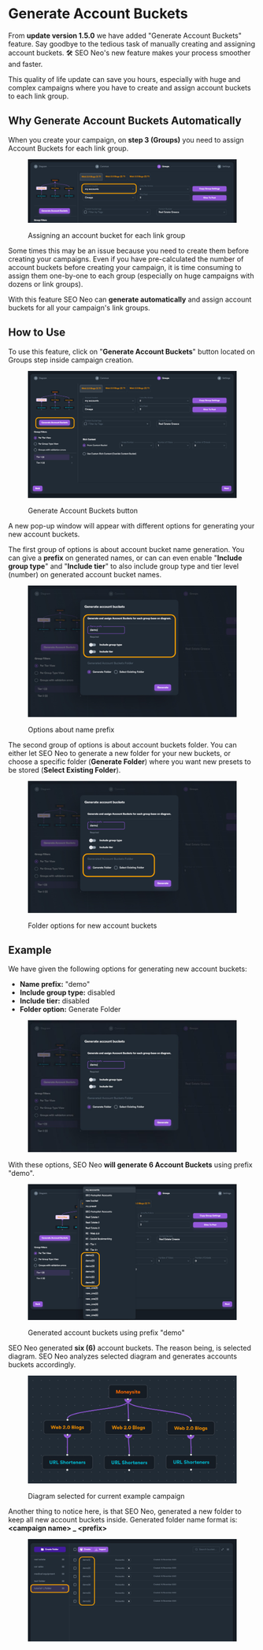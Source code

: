 # Generate Account Buckets

From **update version 1.5.0** we have added "Generate Account Buckets" feature. Say goodbye to the tedious task of manually creating and assigning account buckets. 🛠️ SEO Neo's new feature makes your process smoother and faster.

This quality of life update can save you hours, especially with huge and complex campaigns where you have to create and assign account buckets to each link group.

## Why Generate Account Buckets Automatically

When you create your campaign, on **step 3 (Groups)** you need to assign Account Buckets for each link group.&#x20;

<figure><img src="../../.gitbook/assets/generate account buckets 1.png" alt=""><figcaption><p>Assigning an account bucket for each link group</p></figcaption></figure>

Some times this may be an issue because you need to create them before creating your campaigns. Even if you have pre-calculated the number of account buckets before creating your campaign, it is time consuming to assign them one-by-one to each group (especially on huge campaigns with dozens or link groups).

With this feature SEO Neo can **generate automatically** and assign account buckets for all your campaign's link groups.

## How to Use

To use this feature, click on "**Generate Account Buckets**" button located on Groups step inside campaign creation.

<figure><img src="../../.gitbook/assets/generate account buckets 2.jpg" alt=""><figcaption><p>Generate Account Buckets button</p></figcaption></figure>

A new pop-up window will appear with different options for generating your new account buckets.

The first group of options is about account bucket name generation. You can give a **prefix** on generated names, or can can even enable "**Include group type**" and "**Include tier**" to also include group type and tier level (number) on generated account bucket names.

<figure><img src="../../.gitbook/assets/generate account buckets 0.jpg" alt=""><figcaption><p>Options about name prefix</p></figcaption></figure>

The second group of options is about account buckets folder. You can either let SEO Neo to generate a new folder for your new buckets, or choose a specific folder (**Generate Folder**) where you want new presets to be stored (**Select Existing Folder**).

<figure><img src="../../.gitbook/assets/generated account presets 4.jpg" alt=""><figcaption><p>Folder options for new account buckets</p></figcaption></figure>

## Example

We have given the following options for generating new account buckets:

* **Name prefix:** "demo"
* **Include group type:** disabled
* **Include tier:** disabled
* **Folder option:** Generate Folder

<figure><img src="../../.gitbook/assets/generate account buckets 3.JPG" alt=""><figcaption></figcaption></figure>

With these options, SEO Neo **will generate 6 Account Buckets** using prefix "demo".&#x20;

<figure><img src="../../.gitbook/assets/generate account presets 6.jpg" alt=""><figcaption><p>Generated account buckets using prefix "demo"</p></figcaption></figure>

SEO Neo generated **six (6)** account buckets. The reason being, is selected diagram. SEO Neo analyzes selected diagram and generates accounts buckets accordingly.

<figure><img src="../../.gitbook/assets/generated account presets 7.jpg" alt=""><figcaption><p>Diagram selected for current example campaign</p></figcaption></figure>

Another thing to notice here, is that SEO Neo, generated a new folder to keep all new account buckets inside. Generated folder name format is:\
**\<campaign name> \_ \<prefix>**

<figure><img src="../../.gitbook/assets/generate account buckets 10.jpg" alt=""><figcaption></figcaption></figure>
